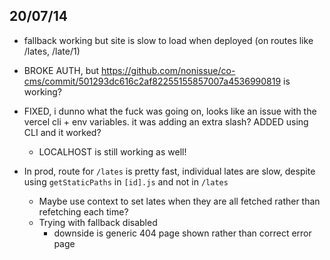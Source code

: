 ## 20/07/14

- fallback working but site is slow to load when deployed (on routes like /lates, /late/1)
- BROKE AUTH, but https://github.com/nonissue/co-cms/commit/501293dc616c2af82255155857007a4536990819 is working?
- FIXED, i dunno what the fuck was going on, looks like an issue with the vercel cli + env variables. it was adding an extra slash? ADDED using CLI and it worked?

  - LOCALHOST is still working as well!

- In prod, route for `/lates` is pretty fast, individual lates are slow, despite using `getStaticPaths` in `[id].js` and not in `/lates`
  - Maybe use context to set lates when they are all fetched rather than refetching each time?
  - Trying with fallback disabled
    - downside is generic 404 page shown rather than correct error page
